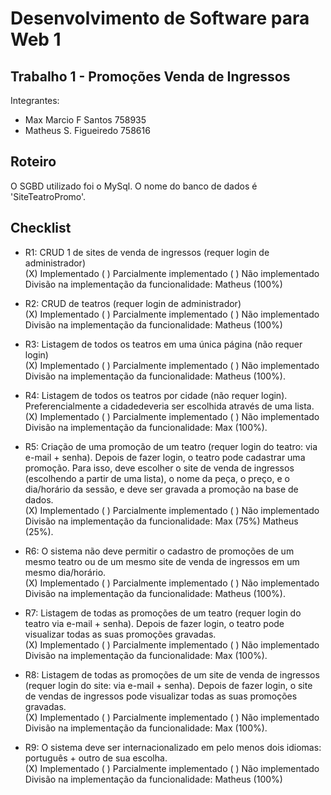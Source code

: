 # Desenvolvimento de Software para Web 1
## Trabalho 1 - Promoções Venda de Ingressos

Integrantes:
  - Max Marcio F Santos   758935
  - Matheus S. Figueiredo 758616

## Roteiro
O SGBD utilizado foi o MySql. O nome do banco de dados é 'SiteTeatroPromo'.

## Checklist
- R1: CRUD 1 de sites de venda de ingressos (requer login de administrador)  
  (X) Implementado ( ) Parcialmente implementado ( ) Não implementado  
  Divisão na implementação da funcionalidade: Matheus (100%)

- R2: CRUD de teatros (requer login de administrador)  
  (X) Implementado ( ) Parcialmente implementado ( ) Não implementado  
  Divisão na implementação da funcionalidade: Matheus (100%)

- R3: Listagem de todos os teatros em uma única página (não requer login)  
  (X) Implementado ( ) Parcialmente implementado ( ) Não implementado  
  Divisão na implementação da funcionalidade: Matheus (100%).

- R4: Listagem de todos os teatros por cidade (não requer login). Preferencialmente a cidadedeveria ser escolhida através de uma lista. 
  (X) Implementado ( ) Parcialmente implementado ( ) Não implementado  
  Divisão na implementação da funcionalidade: Max (100%).

- R5: Criação de uma promoção de um teatro (requer login do teatro: via e-mail + senha). Depois de fazer login, o teatro pode cadastrar uma promoção. Para isso, deve escolher o site de venda de ingressos (escolhendo a partir de uma lista), o nome da peça, o preço, e o dia/horário da sessão, e deve ser gravada a promoção na base de dados.  
  (X) Implementado ( ) Parcialmente implementado ( ) Não implementado  
  Divisão na implementação da funcionalidade: Max (75%) Matheus (25%).

- R6: O sistema não deve permitir o cadastro de promoções de um mesmo teatro ou de um mesmo site de venda de ingressos em um mesmo dia/horário.  
  (X) Implementado ( ) Parcialmente implementado ( ) Não implementado  
  Divisão na implementação da funcionalidade: Matheus (100%).

- R7: Listagem de todas as promoções de um teatro (requer login do teatro via e-mail + senha). Depois de fazer login, o teatro pode visualizar todas as suas promoções gravadas.  
  (X) Implementado ( ) Parcialmente implementado ( ) Não implementado  
  Divisão na implementação da funcionalidade: Max (100%).

- R8: Listagem de todas as promoções de um site de venda de ingressos (requer login do site: via e-mail + senha). Depois de fazer login, o site de vendas de ingressos pode visualizar todas as suas promoções gravadas.  
  (X) Implementado ( ) Parcialmente implementado ( ) Não implementado  
  Divisão na implementação da funcionalidade: Max (100%).

- R9: O sistema deve ser internacionalizado em pelo menos dois idiomas: português + outro de sua escolha.  
  (X) Implementado ( ) Parcialmente implementado ( ) Não implementado  
  Divisão na implementação da funcionalidade: Matheus (100%)

  
